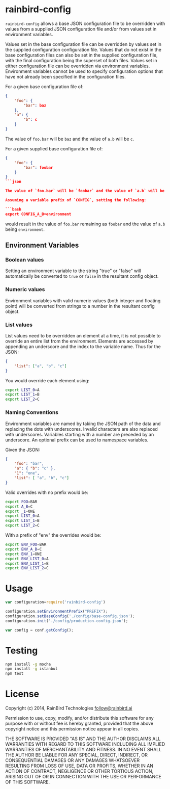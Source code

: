 # rainbird-config

`rainbird-config` allows a base JSON configuration file to be overridden with 
values from a supplied JSON configuration file and/or from values set in 
environment variables.

Values set in the base configuration file can be overridden by values set in the
supplied configuration configuration file. Values that do not exist in the base
configuration files can also be set in the supplied configuration file, with the
final configuration being the superset of both files. Values set in either
configuration file can be overridden via environment variables. Environment
variables cannot be used to specify configuration options that have not already
been specified in the configuration files.

For a given base configuration file of:

```json
{
    "foo": {
        "bar": baz
    },
    "a": {
        "b": c
    }
}
```

The value of `foo.bar` will be `baz` and the value of `a.b` will be `c`.

For a given supplied base configuration file of:

```json
{
    "foo": {
        "bar": foobar
    }
}
```json

The value of `foo.bar` will be `foobar` and the value of `a.b` will be `c`.

Assuming a variable prefix of `CONFIG`, setting the following:

```bash
export CONFIG_A_B=environment
```

would result in the value of `foo.bar` remaining as `foobar` and the value of
`a.b` being `environment`.

## Environment Variables

### Boolean values

Setting an environment variable to the string "true" or "false" will
automatically be converted to `true` or `false` in the resultant config
object.

### Numeric values

Environment variables with valid numeric values (both integer and floating 
point) will be converted from strings to a number in the resultant config
object.

### List values

List values need to be overridden an element at a time, it is not possible to
override an entire list from the environment. Elements are accessed by appending
an underscore and the index to the variable name. Thus for the JSON:

```json
{
    "list": ["a", "b", "c"]
}
```

You would override each element using:

```bash
export LIST_0=A
export LIST_1=B
export LIST_2=C
```

### Naming Conventions

Environment variables are named by taking the JSON path of the data and 
replacing the dots with underscores. Invalid characters are also replaced with
underscores. Variables starting with a number are preceded by an underscore. An
optional prefix can be used to namespace variables.

Given the JSON:

```json
{
    "foo": "bar",
    "a": { "b": "c" },
    "1": "one",
    "list": [ "a", "b", "c"]
}
```

Valid overrides with no prefix would be:

```bash
export FOO=BAR
export A_B=C
export _1=ONE
export LIST_0=A
export LIST_1=B
export LIST_2=C
```

With a prefix of "env" the overrides would be:

```bash
export ENV_FOO=BAR
export ENV_A_B=C
export ENV_1=ONE
export ENV_LIST_0=A
export ENV_LIST_1=B
export ENV_LIST_2=C
```

# Usage

```javascript
var configuration=require('rainbird-config')

configuration.setEnvironmentPrefix("PREFIX");
configuration.setBaseConfig('./config/base-config.json');
configuration.init('./config/production-config.json');

var config = conf.getConfig();
```

# Testing

```bash
npm install -g mocha
npm install -g istanbul
npm test
```

# License

Copyright (c) 2014, RainBird Technologies <follow@rainbird.ai>

Permission to use, copy, modify, and/or distribute this software for any
purpose with or without fee is hereby granted, provided that the above
copyright notice and this permission notice appear in all copies.

THE SOFTWARE IS PROVIDED "AS IS" AND THE AUTHOR DISCLAIMS ALL WARRANTIES
WITH REGARD TO THIS SOFTWARE INCLUDING ALL IMPLIED WARRANTIES OF
MERCHANTABILITY AND FITNESS. IN NO EVENT SHALL THE AUTHOR BE LIABLE FOR
ANY SPECIAL, DIRECT, INDIRECT, OR CONSEQUENTIAL DAMAGES OR ANY DAMAGES
WHATSOEVER RESULTING FROM LOSS OF USE, DATA OR PROFITS, WHETHER IN AN
ACTION OF CONTRACT, NEGLIGENCE OR OTHER TORTIOUS ACTION, ARISING OUT OF
OR IN CONNECTION WITH THE USE OR PERFORMANCE OF THIS SOFTWARE.
